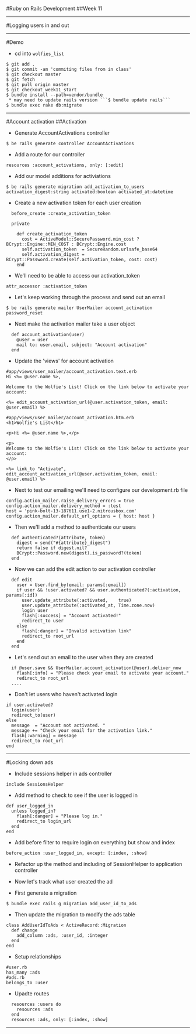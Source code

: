 #Ruby on Rails Development
##Week 11

---
#Logging users in and out

---
#Demo
* cd into ```wolfies_list```

```
$ git add . 
$ git commit -am 'commiting files from in class'
$ git checkout master 
$ git fetch
$ git pull origin master
$ git checkout week11_start
$ bundle install --path=vendor/bundle
 * may need to update rails version ```$ bundle update rails```
$ bundle exec rake db:migrate
```

---
#Account activation
##Activation

* Generate AccountActivations controller
```
$ be rails generate controller AccountActivations
```

* Add a route for our controller
```
resources :account_activations, only: [:edit]
```

* Add our model additions for activiations
```
$ be rails generate migration add_activation_to_users activation_digest:string activated:boolean activated_at:datetime
```

* Create a new activation token for each user creation
```
  before_create :create_activation_token

  private

    def create_activation_token
      cost = ActiveModel::SecurePassword.min_cost ? BCrypt::Engine::MIN_COST : BCrypt::Engine.cost
      self.activation_token  = SecureRandom.urlsafe_base64
      self.activation_digest = BCrypt::Password.create(self.activation_token, cost: cost)
    end
```

* We'll need to be able to access our activation_token
```
attr_accessor :activation_token
```

* Let's keep working through the process and send out an email
```
$ be rails generate mailer UserMailer account_activation password_reset
```

* Next make the activation mailer take a user object
```
  def account_activation(user)
    @user = user
    mail to: user.email, subject: "Account activation"
  end
```

* Update the 'views' for account activation
```
#app/views/user_mailer/account_activation.text.erb
Hi <%= @user.name %>,

Welcome to the Wolfie's List! Click on the link below to activate your account:

<%= edit_account_activation_url(@user.activation_token, email: @user.email) %>
```
```
#app/views/user_mailer/account_activation.htm.erb
<h1>Wolfie's List</h1>

<p>Hi <%= @user.name %>,</p>

<p>
Welcome to the Wolfie's List! Click on the link below to activate your account:
</p>

<%= link_to "Activate", edit_account_activation_url(@user.activation_token, email: @user.email) %>
```

* Next to test our emailing we'll need to configure our development.rb file
```
config.action_mailer.raise_delivery_errors = true
config.action_mailer.delivery_method = :test
host = 'pink-bolt-13-187611.use1-2.nitrousbox.com'
config.action_mailer.default_url_options = { host: host }
```

* Then we'll add a method to authenticate our users
```
  def authenticated?(attribute, token)
    digest = send("#{attribute}_digest")
    return false if digest.nil?
    BCrypt::Password.new(digest).is_password?(token)
  end
```

* Now we can add the edit action to our activation controller
```
  def edit
    user = User.find_by(email: params[:email])
    if user && !user.activated? && user.authenticated?(:activation, params[:id])
      user.update_attribute(:activated,    true)
      user.update_attribute(:activated_at, Time.zone.now)
      login user
      flash[:success] = "Account activated!"
      redirect_to user
    else
      flash[:danger] = "Invalid activation link"
      redirect_to root_url
    end
  end
```
* Let's send out an email to the user when they are created
```
  if @user.save && UserMailer.account_activation(@user).deliver_now
    flash[:info] = "Please check your email to activate your account."
    redirect_to root_url
  ....
```

* Don't let users who haven't activated login
```
if user.activated?
  login(user)
  redirect_to(user)
else
  message  = "Account not activated. "
  message += "Check your email for the activation link."
  flash[:warning] = message
  redirect_to root_url
end
```


---
#Locking down ads
* Include sessions helper in ads controller

```
include SessionsHelper
```

* Add method to check to see if the user is logged in

```
def user_logged_in
  unless logged_in?
    flash[:danger] = "Please log in."
    redirect_to login_url
  end
end
```

* Add before filter to require login on everything but show and index

```
before_action :user_logged_in, except: [:index, :show]
```

* Refactor up the method and including of SessionHelper to application controller

* Now let's track what user created the ad
* First generate a migration
```
$ bundle exec rails g migration add_user_id_to_ads
```

* Then update the migration to modify the ads table

```
class AddUserIdToAds < ActiveRecord::Migration
  def change
    add_column :ads, :user_id, :integer
  end
end
```

* Setup relationships
```
#user.rb
has_many :ads
#ads.rb
belongs_to :user
```

* Upadte routes
```
  resources :users do
    resources :ads
  end
  resources :ads, only: [:index, :show]
```

---
